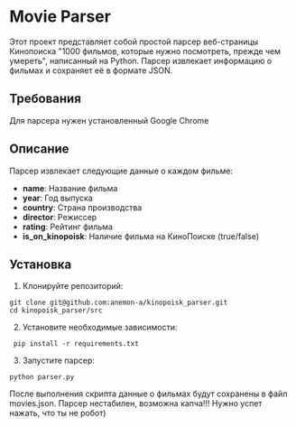 # Movie Parser

Этот проект представляет собой простой парсер веб-страницы Кинопоиска "1000 фильмов, которые нужно посмотреть, прежде чем умереть", написанный на Python. Парсер извлекает информацию о фильмах и сохраняет её в формате JSON.

## Требования

Для парсера нужен установленный Google Chrome

## Описание

Парсер извлекает следующие данные о каждом фильме:

- **name**: Название фильма
- **year**: Год выпуска
- **country**: Страна производства
- **director**: Режиссер
- **rating**: Рейтинг фильма
- **is_on_kinopoisk**: Наличие фильма на КиноПоиске (true/false)


## Установка

1. Клонируйте репозиторий:
```
git clone git@github.com:anemon-a/kinopoisk_parser.git
cd kinopoisk_parser/src
```

2. Установите необходимые зависимости:

```
 pip install -r requirements.txt
```

3. Запустите парсер:
```
python parser.py
```

После выполнения скрипта данные о фильмах будут сохранены в файл movies.json.
Парсер нестабилен, возможна капча!!! Нужно успет нажать, что ты не робот)



